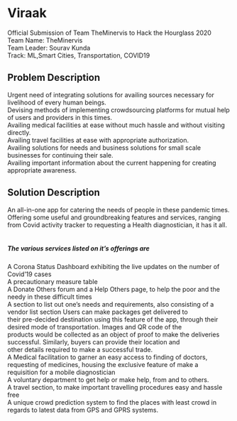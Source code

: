 # Viraak
Official Submission of Team TheMinervis to Hack the Hourglass 2020<br/>
Team Name: TheMinervis<br/>
Team Leader: Sourav Kunda<br/>
Track: ML,Smart Cities, Transportation, COVID19<br/>

## Problem Description
   Urgent need of integrating solutions for availing sources necessary for livelihood of every human beings.  
   Devising methods of implementing crowdsourcing platforms for mutual help of users and providers in this times.  
   Availing medical facilities at ease without much hassle and without visiting directly.  
   Availing travel facilities at ease with appropriate authorization.  
   Availing solutions for needs and business solutions for small scale businesses for continuing their sale.  
   Availing important information about the current happening  for creating appropriate awareness.   

## Solution Description
   An all-in-one app for catering the needs of people in these pandemic times. Offering some useful and groundbreaking features and services,
   ranging from Covid activity tracker to requesting a Health diagnostician, it has it all.<br/><br/>
   ##### The various services listed on it’s offerings are  
   A Corona Status Dashboard exhibiting the live updates on the number of Covid’19 cases  
   A precautionary measure table  
   A Donate Others forum and a Help Others page, to help the poor and the needy in these difficult times  
   A section to list out one’s needs and requirements, also consisting of a vendor list section Users can make packages get delivered to  
   their pre-decided destination using this feature of the app, through their desired mode of transportation. Images and QR code of the  
   products would be collected as an object of proof to make the deliveries successful. Similarly, buyers can provide their location and  
   other details required to make a successful trade.  
   A Medical facilitation to garner an easy access to finding of doctors, requesting of medicines, housing the exclusive feature of make a  
   requisition for a mobile diagnostician  
   A voluntary department to get help or make help, from and to others.  
   A travel section, to make important travelling procedures easy and hassle free  
   A unique crowd prediction system to find the places with least crowd in regards to latest data from GPS and GPRS systems.  



